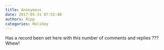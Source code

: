 ```yaml
---
title: Anonymous
date: 2017-05-31 07:52:40
authors: Ripp
categories: Holiday
---
```


 Has a record been set here with this number of comments and replies ???  Whew!